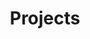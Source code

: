 ---
title: Projects
layout: collection
permalink: /projects/
collection: projects
entries_layout: list
author_profile: false
classes: wide
---